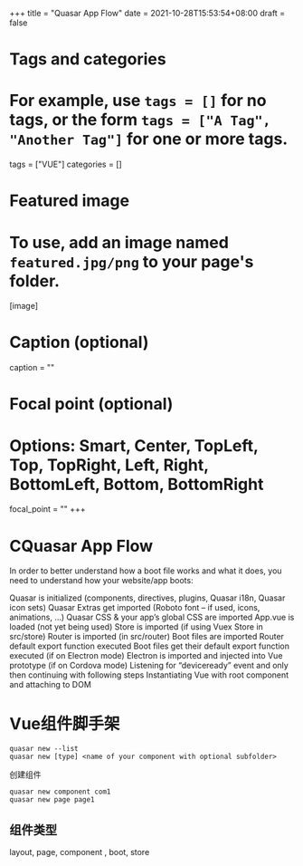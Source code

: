 +++
title = "Quasar App Flow"
date = 2021-10-28T15:53:54+08:00
draft = false

# Tags and categories
# For example, use `tags = []` for no tags, or the form `tags = ["A Tag", "Another Tag"]` for one or more tags.
tags = ["VUE"]
categories = []

# Featured image
# To use, add an image named `featured.jpg/png` to your page's folder. 
[image]
  # Caption (optional)
  caption = ""

  # Focal point (optional)
  # Options: Smart, Center, TopLeft, Top, TopRight, Left, Right, BottomLeft, Bottom, BottomRight
  focal_point = ""
+++



# CQuasar App Flow

In order to better understand how a boot file works and what it does, you need to understand how your website/app boots:


Quasar is initialized (components, directives, plugins, Quasar i18n, Quasar icon sets)
Quasar Extras get imported (Roboto font – if used, icons, animations, …)
Quasar CSS & your app’s global CSS are imported
App.vue is loaded (not yet being used)
Store is imported (if using Vuex Store in src/store)
Router is imported (in src/router)
Boot files are imported
Router default export function executed
Boot files get their default export function executed
(if on Electron mode) Electron is imported and injected into Vue prototype
(if on Cordova mode) Listening for “deviceready” event and only then continuing with following steps
Instantiating Vue with root component and attaching to DOM


# Vue组件脚手架

```
quasar new --list
quasar new [type] <name of your component with optional subfolder>
```

创建组件
```
quasar new component com1
quasar new page page1

```

## 组件类型
layout, page, component , boot, store